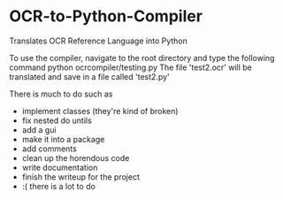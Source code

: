 # OCR-to-Python-Compiler
Translates OCR Reference Language into Python

To use the compiler, navigate to the root directory and type the following command
  python ocrcompiler/testing.py
The file 'test2.ocr' will be translated and save in a file called 'test2.py'

There is much to do such as
  - implement classes (they're kind of broken)
  - fix nested do untils
  - add a gui
  - make it into a package
  - add comments
  - clean up the horendous code
  - write documentation
  - finish the writeup for the project
  - :( there is a lot to do 

